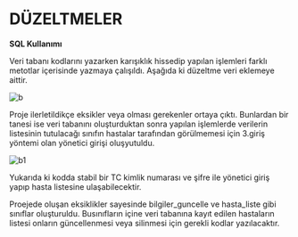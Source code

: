 # DÜZELTMELER #
**SQL Kullanımı**

Veri tabanı kodlarını yazarken karışıklık hissedip yapılan işlemleri farklı metotlar içerisinde yazmaya çalışıldı. Aşağıda ki düzeltme veri eklemeye aittir.

![b](https://user-images.githubusercontent.com/74215861/121728544-15b6d000-caf6-11eb-83dd-8aeedfb5ea79.PNG)

Proje ilerletildikçe eksikler veya olması gerekenler ortaya çıktı. Bunlardan bir tanesi ise veri tabanını oluşturduktan sonra yapılan işlemlerde verilerin listesinin tutulacağı sınıfın hastalar tarafından görülmemesi için 3.giriş yöntemi olan yönetici girişi oluşyutuldu.

![b1](https://user-images.githubusercontent.com/74215861/121729235-e3f23900-caf6-11eb-8e8e-f574549f0a63.PNG)

Yukarıda ki kodda stabil bir TC kimlik numarası ve şifre ile yönetici giriş yapıp hasta listesine ulaşabilecektir.

Proejede oluşan eksiklikler sayesinde bilgiler_guncelle ve hasta_liste gibi sınıflar oluşturuldu. Busınıfların içine veri tabanına kayıt edilen hastaların listesi onların güncellenmesi veya silinmesi için gerekli kodlar yazılacaktır.





